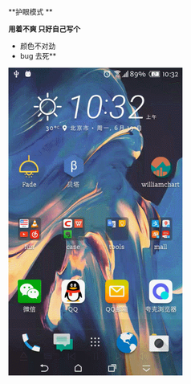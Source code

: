 **护眼模式 **  

**用着不爽 只好自己写个**   

- 颜色不对劲  
- bug 去死**    


![Screenshot](/screenshots/Screenshot_1.gif)
